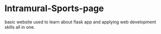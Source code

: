 # Intramural-Sports-page
basic website used to learn about flask app and applying web development skills all in one.
